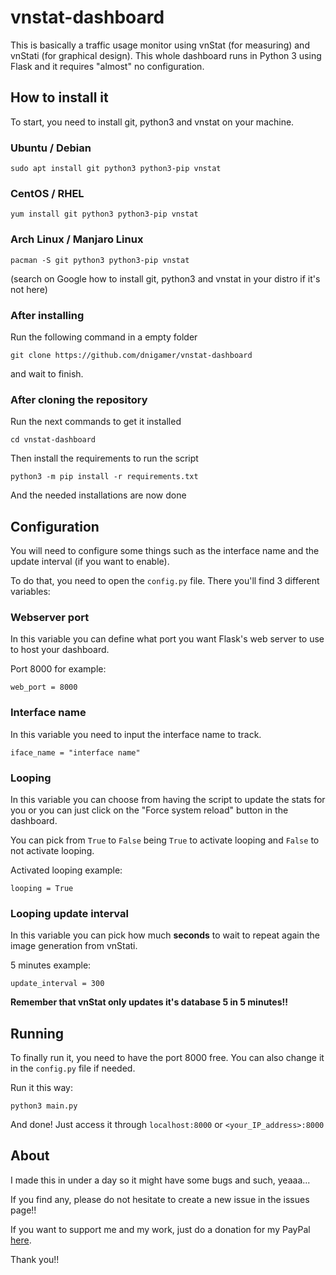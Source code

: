 # vnstat-dashboard
This is basically a traffic usage monitor using vnStat (for measuring) and vnStati (for graphical design). This whole dashboard runs in Python 3 using Flask and it requires "almost" no configuration.

## How to install it
To start, you need to install git, python3 and vnstat on your machine.

### Ubuntu / Debian
```
sudo apt install git python3 python3-pip vnstat
```

### CentOS / RHEL
```
yum install git python3 python3-pip vnstat
```

### Arch Linux / Manjaro Linux
```
pacman -S git python3 python3-pip vnstat
```
(search on Google how to install git, python3 and vnstat in your distro if it's not here)

### After installing
Run the following command in a empty folder
```
git clone https://github.com/dnigamer/vnstat-dashboard
```
and wait to finish.

### After cloning the repository
Run the next commands to get it installed
```
cd vnstat-dashboard
```
Then install the requirements to run the script
```
python3 -m pip install -r requirements.txt
```
And the needed installations are now done

## Configuration
You will need to configure some things such as the interface name and the update interval (if you want to enable).

To do that, you need to open the ```config.py``` file. There you'll find 3 different variables:

### Webserver port
In this variable you can define what port you want Flask's web server to use to host your dashboard.

Port 8000 for example:
```
web_port = 8000
```

### Interface name
In this variable you need to input the interface name to track.
```
iface_name = "interface name"
```

### Looping
In this variable you can choose from having the script to update the stats for you or you can just click on the "Force system reload" button in the dashboard.

You can pick from ``True`` to ``False`` being ``True`` to activate looping and ``False`` to not activate looping.

Activated looping example:
```
looping = True
```

### Looping update interval
In this variable you can pick how much **seconds** to wait to repeat again the image generation from vnStati.

5 minutes example:
```
update_interval = 300
```

**Remember that vnStat only updates it's database 5 in 5 minutes!!**

## Running
To finally run it, you need to have the port 8000 free. You can also change it in the ``config.py`` file if needed.

Run it this way:
```
python3 main.py
```
And done! Just access it through ``localhost:8000`` or ``<your_IP_address>:8000``

## About
I made this in under a day so it might have some bugs and such, yeaaa...

If you find any, please do not hesitate to create a new issue in the issues page!!

If you want to support me and my work, just do a donation for my PayPal [here](https://paypal.me/dnigamer). 

Thank you!!